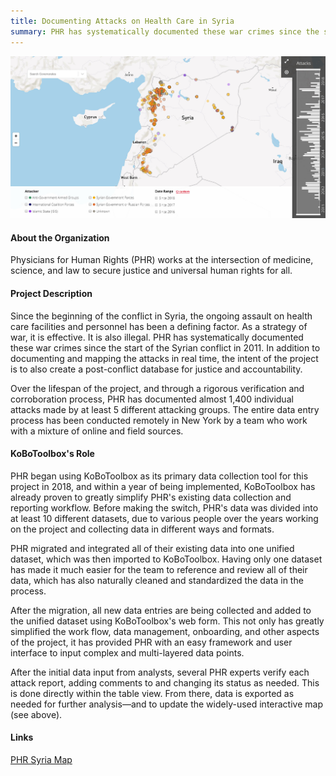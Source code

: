 ```yaml
---
title: Documenting Attacks on Health Care in Syria
summary: PHR has systematically documented these war crimes since the start of the Syrian conflict
---
```


![PHR Syria Map](/images/PHRmap.jpg)

#### About the Organization

Physicians for Human Rights (PHR) works at the intersection of medicine, science, and law to secure justice and universal human rights for all.

#### Project Description

Since the beginning of the conflict in Syria, the ongoing assault on health care facilities and personnel has been a defining factor. As a strategy of war, it is effective. It is also illegal. PHR has systematically documented these war crimes since the start of the Syrian conflict in 2011. In addition to documenting and mapping the attacks in real time, the intent of the project is to also create a post-conflict database for justice and accountability.

Over the lifespan of the project, and through a rigorous verification and corroboration process, PHR has documented almost 1,400 individual attacks made by at least 5 different attacking groups. The entire data entry process has been conducted remotely in New York by a team who work with a mixture of online and field sources.

#### KoBoToolbox's Role

PHR began using KoBoToolbox as its primary data collection tool for this project in 2018, and within a year of being implemented, KoBoToolbox has already proven to greatly simplify PHR's existing data collection and reporting workflow. Before making the switch, PHR's data was divided into at least 10 different datasets, due to various people over the years working on the project and collecting data in different ways and formats.

PHR migrated and integrated all of their existing data into one unified dataset, which was then imported to KoBoToolbox. Having only one dataset has made it much easier for the team to reference and review all of their data, which has also naturally cleaned and standardized the data in the process.

After the migration, all new data entries are being collected and added to the unified dataset using KoBoToolbox's web form. This not only has greatly simplified the work flow, data management, onboarding, and other aspects of the project, it has provided PHR with an easy framework and user interface to input complex and multi-layered data points.

After the initial data input from analysts, several PHR experts verify each attack report, adding comments to and changing its status as needed. This is done directly within the table view. From there, data is exported as needed for further analysis—and to update the widely-used interactive map (see above).

#### Links

[PHR Syria Map](http://syriamap.phr.org/#/en)
